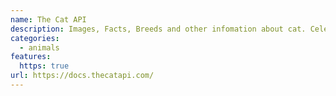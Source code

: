 ```yaml
---
name: The Cat API
description: Images, Facts, Breeds and other infomation about cat. Celebrating everyday as Caturday!
categories:
  - animals
features:
  https: true
url: https://docs.thecatapi.com/
---
```

